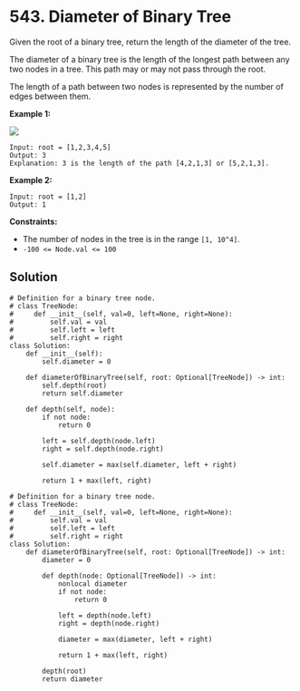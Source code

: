 # 543. Diameter of Binary Tree

Given the root of a binary tree, return the length of the diameter of the tree.

The diameter of a binary tree is the length of the longest path between any two nodes in a tree. This path may or may not pass through the root.

The length of a path between two nodes is represented by the number of edges between them.

**Example 1:**

![](https://assets.leetcode.com/uploads/2021/03/06/diamtree.jpg)

```
Input: root = [1,2,3,4,5]
Output: 3
Explanation: 3 is the length of the path [4,2,1,3] or [5,2,1,3].
```

**Example 2:**

```
Input: root = [1,2]
Output: 1
```

**Constraints:**

- The number of nodes in the tree is in the range `[1, 10^4]`.
- `-100 <= Node.val <= 100`

## Solution

```python3
# Definition for a binary tree node.
# class TreeNode:
#     def __init__(self, val=0, left=None, right=None):
#         self.val = val
#         self.left = left
#         self.right = right
class Solution:
    def __init__(self):
        self.diameter = 0

    def diameterOfBinaryTree(self, root: Optional[TreeNode]) -> int:
        self.depth(root)
        return self.diameter
    
    def depth(self, node):
        if not node:
            return 0

        left = self.depth(node.left)
        right = self.depth(node.right)

        self.diameter = max(self.diameter, left + right)

        return 1 + max(left, right)
```

```python3
# Definition for a binary tree node.
# class TreeNode:
#     def __init__(self, val=0, left=None, right=None):
#         self.val = val
#         self.left = left
#         self.right = right
class Solution:
    def diameterOfBinaryTree(self, root: Optional[TreeNode]) -> int:
        diameter = 0

        def depth(node: Optional[TreeNode]) -> int:
            nonlocal diameter
            if not node:
                return 0

            left = depth(node.left)
            right = depth(node.right)

            diameter = max(diameter, left + right)
            
            return 1 + max(left, right)
        
        depth(root)
        return diameter
```
